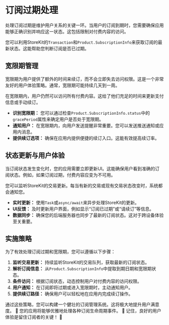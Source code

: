 ﻿# 订阅过期处理

处理订阅过期是维护用户关系的关键一环。当用户的订阅到期时，您需要确保应用能够正确识别并响应这一状态。这包括限制对付费内容的访问。

您可以利用StoreKit的`Transaction`和`Product.SubscriptionInfo`来获取订阅的最新状态。这能帮助您判断订阅是否已过期。

## 宽限期管理

宽限期为用户提供了额外的时间来续订，而不会立即失去访问权限。这是一个非常友好的用户体验策略。通常，宽限期可能持续几天到一周。

在宽限期内，用户仍然可以访问所有付费内容。这给了他们充足的时间来更新支付信息或手动续订。

*   **识别宽限期：** 您可以通过检查`Product.SubscriptionInfo.status`中的`gracePeriod`属性来确定用户是否处于宽限期。
*   **通知用户：** 在宽限期内，向用户发送提醒非常重要。您可以发送推送通知或应用内消息。
*   **提供续订选项：** 确保在应用内提供便捷的续订入口。这能有效提高续订率。

## 状态更新与用户体验

当订阅状态发生变化时，您的应用需要立即更新UI。这能确保用户看到准确的订阅状态。例如，如果订阅过期，付费内容应变为不可用。

您可以监听StoreKit的交易更新。每当有新的交易或现有交易状态改变时，系统都会通知您。

*   **实时更新：** 使用`Task`或`async/await`来异步处理StoreKit的更新。
*   **UI反馈：** 及时更新用户界面，例如显示“订阅已过期”或“请续订”等信息。
*   **数据同步：** 确保您的后端服务器也同步了最新的订阅状态。这对于跨设备体验至关重要。

## 实施策略

为了有效处理订阅过期和宽限期，您可以遵循以下步骤：

1.  **监听交易更新：** 持续监听StoreKit的交易队列，获取最新的订阅状态。
2.  **解析订阅信息：** 从`Product.SubscriptionInfo`中提取到期日期和宽限期状态。
3.  **条件访问：** 根据订阅状态，动态控制用户对付费内容的访问权限。
4.  **用户通知：** 在订阅即将过期或进入宽限期时，主动通知用户。
5.  **提供续订路径：** 确保用户可以轻松地在应用内完成续订操作。

通过这些策略，您可以构建一个健壮的订阅管理系统。这将极大地提升用户满意度。 🚀 您的应用将能够优雅地处理各种订阅生命周期事件。 🌟 记住，良好的用户体验是留住订阅者的关键！ 💯


